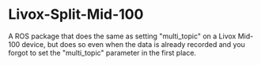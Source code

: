 # Livox-Split-Mid-100
A ROS package that does the same as setting "multi_topic" on a Livox Mid-100 device, but does so even when the data is already recorded and you forgot to set the "multi_topic" parameter in the first place.
